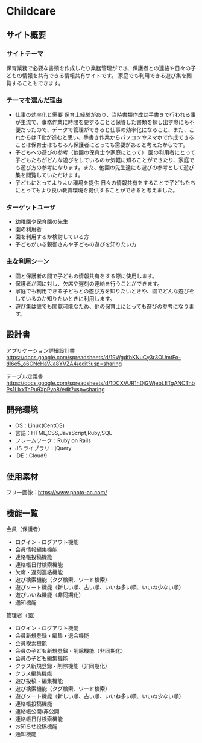 # Childcare

## サイト概要

### サイトテーマ

保育業務で必要な書類を作成したり業務管理ができ、保護者との連絡や日々の子どもの情報を共有できる情報共有サイトです。
家庭でも利用できる遊び集を閲覧することもできます。

### テーマを選んだ理由
- 仕事の効率化と需要
保育士経験があり、当時書類作成は手書きで行われる事が主流で、事務作業に時間を要することと保管した書類を探し出す際にも不便だったので、データで管理ができると仕事の効率化になること、また、これからはIT化が進むと思い、手書き作業からパソコンやスマホで作成できることは保育士はもちろん保護者にとっても需要があると考えたからです。
- 子どもへの遊びの参考（他園の保育士や家庭にとって）
園の利用者にとって子どもたちがどんな遊びをしているのか気軽に知ることができたり、家庭でも遊び方の参考になります。また、他園の先生達にも遊びの参考として遊び集を閲覧していただけます。
- 子どもにとってよりよい環境を提供
日々の情報共有をすることで子どもたちにとってもより良い教育環境を提供することができると考えました。


### ターゲットユーザ

- 幼稚園や保育園の先生
- 園の利用者
- 園を利用するか検討している方
- 子どもがいる親御さんや子どもの遊びを知りたい方

### 主な利用シーン
- 園と保護者の間で子どもの情報共有をする際に使用します。
- 保護者が園に対し、欠席や遅刻の連絡を行うことができます。
- 家庭でも利用できる子どもとの遊び方を知りたいときや、園でどんな遊びをしているのか知りたいときに利用します。
- 遊び集は誰でも閲覧可能なため、他の保育士にとっても遊びの参考になります。

## 設計書
アプリケーション詳細設計書  
https://docs.google.com/spreadsheets/d/19WgdfbKNuCy3r3OUmtFo-dI6e5_o6CNcHaVJa8YVZA4/edit?usp=sharing

テーブル定義書  
https://docs.google.com/spreadsheets/d/1DCXVUR1hDjGWjebLETgANCTnbPs1LlxxTnPu9XpPyo8/edit?usp=sharing

## 開発環境

- OS：Linux(CentOS)
- 言語：HTML,CSS,JavaScript,Ruby,SQL
- フレームワーク：Ruby on Rails
- JS ライブラリ：jQuery
- IDE：Cloud9

## 使用素材
フリー画像：https://www.photo-ac.com/

## 機能一覧
会員（保護者）
- ログイン・ログアウト機能
- 会員情報編集機能
- 連絡帳投稿機能
- 連絡帳日付検索機能
- 欠席・遅刻連絡機能
- 遊び検索機能（タグ検索、ワード検索）
- 遊びソート機能（新しい順、古い順、いいね多い順、いいね少ない順）
- 遊びいいね機能（非同期化）
- 通知機能

管理者（園）
- ログイン・ログアウト機能
- 会員新規登録・編集・退会機能
- 会員検索機能
- 会員の子ども新規登録・削除機能（非同期化）
- 会員の子ども編集機能
- クラス新規登録・削除機能（非同期化）
- クラス編集機能
- 遊び投稿・編集機能
- 遊び検索機能（タグ検索、ワード検索）
- 遊びソート機能（新しい順、古い順、いいね多い順、いいね少ない順）
- 連絡帳投稿機能
- 連絡帳公開/非公開
- 連絡帳日付検索機能
- お知らせ投稿機能
- 通知機能
